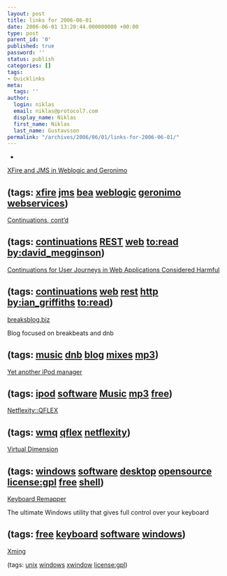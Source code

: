 ```yaml
---
layout: post
title: links for 2006-06-01
date: 2006-06-01 13:20:44.000000000 +00:00
type: post
parent_id: '0'
published: true
password: ''
status: publish
categories: []
tags:
- Quicklinks
meta:
  tags: ''
author:
  login: niklas
  email: niklas@protocol7.com
  display_name: Niklas
  first_name: Niklas
  last_name: Gustavsson
permalink: "/archives/2006/06/01/links-for-2006-06-01/"
---
```

- 
[XFire and JMS in Weblogic and Geronimo](http://datsystems.dnsalias.com/dokuwiki/doku.php?id=xfire)

(tags: [xfire](http://del.icio.us/protocol7/xfire) [jms](http://del.icio.us/protocol7/jms) [bea](http://del.icio.us/protocol7/bea) [weblogic](http://del.icio.us/protocol7/weblogic) [geronimo](http://del.icio.us/protocol7/geronimo) [webservices](http://del.icio.us/protocol7/webservices))
- 
[Continuations, cont’d](http://www.megginson.com/blogs/quoderat/archives/2006/05/20/continuations-contd/)

(tags: [continuations](http://del.icio.us/protocol7/continuations) [REST](http://del.icio.us/protocol7/REST) [web](http://del.icio.us/protocol7/web) [to:read](http://del.icio.us/protocol7/to:read) [by:david\_megginson](http://del.icio.us/protocol7/by:david_megginson))
- 
[Continuations for User Journeys in Web Applications Considered Harmful](http://www.interact-sw.co.uk/iangblog/2006/05/21/webcontinuations)

(tags: [continuations](http://del.icio.us/protocol7/continuations) [web](http://del.icio.us/protocol7/web) [rest](http://del.icio.us/protocol7/rest) [http](http://del.icio.us/protocol7/http) [by:ian\_griffiths](http://del.icio.us/protocol7/by:ian_griffiths) [to:read](http://del.icio.us/protocol7/to:read))
- 
[breaksblog.biz](http://www.breaksblog.biz/)

Blog focused on breakbeats and dnb

(tags: [music](http://del.icio.us/protocol7/music) [dnb](http://del.icio.us/protocol7/dnb) [blog](http://del.icio.us/protocol7/blog) [mixes](http://del.icio.us/protocol7/mixes) [mp3](http://del.icio.us/protocol7/mp3))
- 
[Yet another iPod manager](http://www.yamipod.com/main/modules/home/)

(tags: [ipod](http://del.icio.us/protocol7/ipod) [software](http://del.icio.us/protocol7/software) [Music](http://del.icio.us/protocol7/Music) [mp3](http://del.icio.us/protocol7/mp3) [free](http://del.icio.us/protocol7/free))
- 
[Netflexity::QFLEX](http://www.netflexity.com/QFlex4.shtml)

(tags: [wmq](http://del.icio.us/protocol7/wmq) [qflex](http://del.icio.us/protocol7/qflex) [netflexity](http://del.icio.us/protocol7/netflexity))
- 
[Virtual Dimension](http://virt-dimension.sourceforge.net/)

(tags: [windows](http://del.icio.us/protocol7/windows) [software](http://del.icio.us/protocol7/software) [desktop](http://del.icio.us/protocol7/desktop) [opensource](http://del.icio.us/protocol7/opensource) [license:gpl](http://del.icio.us/protocol7/license:gpl) [free](http://del.icio.us/protocol7/free) [shell](http://del.icio.us/protocol7/shell))
- 
[Keyboard Remapper](http://www.dev-labs.com/kr/keyboard.html)

The ultimate Windows utility that gives full control over your keyboard

(tags: [free](http://del.icio.us/protocol7/free) [keyboard](http://del.icio.us/protocol7/keyboard) [software](http://del.icio.us/protocol7/software) [windows](http://del.icio.us/protocol7/windows))
- 
[Xming](http://www.straightrunning.com/XmingNotes/#head-16)

(tags: [unix](http://del.icio.us/protocol7/unix) [windows](http://del.icio.us/protocol7/windows) [xwindow](http://del.icio.us/protocol7/xwindow) [license:gpl](http://del.icio.us/protocol7/license:gpl))

